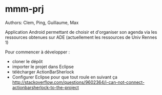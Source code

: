 mmm-prj
=======
Authors: Clem, Ping, Guillaume, Max

Application Android permettant de choisir et d'organiser son agenda via les
ressources obtenues sur ADE (actuellement les ressources de Univ Rennes 1)

Pour commencer à développer :
  - cloner le dépôt
  - importer le projet dans Eclipse
  - télécharger ActionBarSherlock
  - Configurer Eclipse pour que tout roule en suivant ça http://stackoverflow.com/questions/9602364/i-can-not-connect-actionbarsherlock-to-the-project
